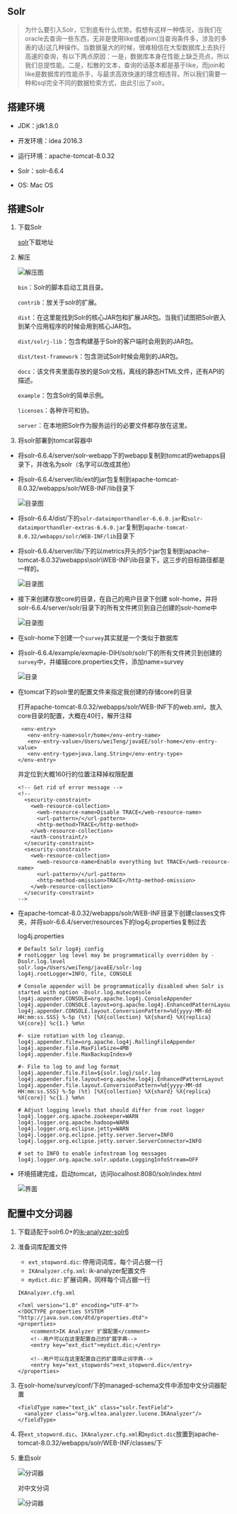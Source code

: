 ## Solr
> 为什么要引入Solr，它到底有什么优势。假想有这样一种情况，当我们在oracle去查询一些东西，无非是使用like或者join(当查询条件多，涉及的多表的话)这几种操作。当数据量大的时候，很难相信在大型数据库上去执行高速的查询，有以下两点原因：一是，数据库本身在性能上缺乏亮点，所以我们总提性能。二是，松散的文本，查询的话基本都是基于like，而join和like是数据库的性能杀手，与最求高效快速的理念相违背。所以我们需要一种和sql完全不同的数据检索方式，由此引出了solr。

## 搭建环境

- JDK：jdk1.8.0

- 开发环境：idea 2016.3

- 运行环境：apache-tomcat-8.0.32

- Solr：solr-6.6.4

- OS: Mac OS

## 搭建Solr

1. 下载Solr

	[solr](#http://www-eu.apache.org/dist/lucene/solr/6.6.4/)下载地址

2. 解压

    ![解压图](./images/01.png)

    `bin`：Solr的脚本启动工具目录。

	`contrib`：放关于solr的扩展。

	`dist`：在这里能找到Solr的核心JAR包和扩展JAR包。当我们试图把Solr嵌入到某个应用程序的时候会用到核心JAR包。

	`dist/solrj-lib`：包含构建基于Solr的客户端时会用到的JAR包。

	`dist/test-framework`：包含测试Solr时候会用到的JAR包。

	`docs`：该文件夹里面存放的是Solr文档，离线的静态HTML文件，还有API的描述。

	`example`：包含Solr的简单示例。

	`licenses`：各种许可和协。

	`server`：在本地把Solr作为服务运行的必要文件都存放在这里。

3. 将solr部署到tomcat容器中

- 将solr-6.6.4/server/solr-webapp下的webapp复制到tomcat的webapps目录下，并改名为solr（名字可以改成其他）
- 将solr-6.6.4/server/lib/ext的jar包复制到apache-tomcat-8.0.32/webapps/solr/WEB-INF/lib目录下

	![目录图](./images/02.png)

- 将solr-6.6.4/dist/下的`solr-dataimporthandler-6.6.0.jar`和`solr-dataimporthandler-extras-6.6.0.jar`复制到`apache-tomcat-8.0.32/webapps/solr/WEB-INF/lib`目录下

- 将solr-6.6.4/server/lib/下的以metrics开头的5个jar包复制到apache-tomcat-8.0.32\webapps\solr\WEB-INF\lib目录下，这三步的目标路径都是一样的。

	![目录图](./images/QQ20180602-233731@2x.png)

- 接下来创建存放core的目录，在自己的用户目录下创建 solr-home，并将solr-6.6.4/server/solr/目录下的所有文件拷贝到自己创建的solr-home中

	![目录图](./images/QQ20180602-234309@2x.png)

- 在solr-home下创建一个`survey`其实就是一个类似于数据库

- 将solr-6.6.4/example/exmaple-DIH/solr/solr/下的所有文件拷贝到创建的`survey`中，并编辑core.properties文件，添加name=survey

	![目录](./images/QQ20180602-234734@2x.png)

- 在tomcat下的solr里的配置文件来指定我创建的存储core的目录


	打开apache-tomcat-8.0.32/webapps/solr/WEB-INF下的web.xml，放入core目录的配置，大概在40行，解开注释

	
	```
	 <env-entry>
       <env-entry-name>solr/home</env-entry-name>
       <env-entry-value>/Users/weiTeng/javaEE/solr-home</env-entry-value>
       <env-entry-type>java.lang.String</env-entry-type>
    </env-entry>
	
	```	

	并定位到大概160行的位置注释掉权限配置

	```
	<!-- Get rid of error message -->
	<!--
	  <security-constraint>
	    <web-resource-collection>
	      <web-resource-name>Disable TRACE</web-resource-name>
	      <url-pattern>/</url-pattern>
	      <http-method>TRACE</http-method>
	    </web-resource-collection>
	    <auth-constraint/>
	  </security-constraint>
	  <security-constraint>
	    <web-resource-collection>
	      <web-resource-name>Enable everything but TRACE</web-resource-name>
	      <url-pattern>/</url-pattern>
	      <http-method-omission>TRACE</http-method-omission>
	    </web-resource-collection>
	  </security-constraint>
	-->
	```

- 在apache-tomcat-8.0.32/webapps/solr/WEB-INF目录下创建classes文件夹，并将solr-6.6.4/server/resources下的log4j.properties复制过去	

	log4j.properties

	```
	# Default Solr log4j config
	# rootLogger log level may be programmatically overridden by -Dsolr.log.level
	solr.log=/Users/weiTeng/javaEE/solr-log
	log4j.rootLogger=INFO, file, CONSOLE

	# Console appender will be programmatically disabled when Solr is started with option -Dsolr.log.muteconsole
	log4j.appender.CONSOLE=org.apache.log4j.ConsoleAppender
	log4j.appender.CONSOLE.layout=org.apache.log4j.EnhancedPatternLayout
	log4j.appender.CONSOLE.layout.ConversionPattern=%d{yyyy-MM-dd HH:mm:ss.SSS} %-5p (%t) [%X{collection} %X{shard} %X{replica} %X{core}] %c{1.} %m%n

	#- size rotation with log cleanup.
	log4j.appender.file=org.apache.log4j.RollingFileAppender
	log4j.appender.file.MaxFileSize=4MB
	log4j.appender.file.MaxBackupIndex=9

	#- File to log to and log format
	log4j.appender.file.File=${solr.log}/solr.log
	log4j.appender.file.layout=org.apache.log4j.EnhancedPatternLayout
	log4j.appender.file.layout.ConversionPattern=%d{yyyy-MM-dd HH:mm:ss.SSS} %-5p (%t) [%X{collection} %X{shard} %X{replica} %X{core}] %c{1.} %m%n

	# Adjust logging levels that should differ from root logger
	log4j.logger.org.apache.zookeeper=WARN
	log4j.logger.org.apache.hadoop=WARN
	log4j.logger.org.eclipse.jetty=WARN
	log4j.logger.org.eclipse.jetty.server.Server=INFO
	log4j.logger.org.eclipse.jetty.server.ServerConnector=INFO

	# set to INFO to enable infostream log messages
	log4j.logger.org.apache.solr.update.LoggingInfoStream=OFF
	```

- 环境搭建完成，启动tomcat，访问localhost:8080/solr/index.html

	![界面](./images/QQ20180603-000121@2x.png)


## 配置中文分词器

1. 下载适配于solr6.0+的[ik-analyzer-solr6](https://github.com/zxiaofan/ik-analyzer-solr6/releases)	

2. 准备词库配置文件

	- `ext_stopword.dic`: 停用词词库，每个词占据一行
	- `IKAnalyzer.cfg.xml`: ik-analyzer配置文件
	- `mydict.dic`: 扩展词典，同样每个词占据一行

	`IKAnalyzer.cfg.xml`

	```
	<?xml version="1.0" encoding="UTF-8"?>
	<!DOCTYPE properties SYSTEM "http://java.sun.com/dtd/properties.dtd">  
	<properties>  
		<comment>IK Analyzer 扩展配置</comment>
		<!--用户可以在这里配置自己的扩展字典--> 
		<entry key="ext_dict">mydict.dic;</entry> 
		 
		<!--用户可以在这里配置自己的扩展停止词字典-->
		<entry key="ext_stopwords">ext_stopword.dic</entry> 
	</properties>

	```

3. 在solr-home/survey/conf/下的managed-schema文件中添加中文分词器配置

	```
	<fieldType name="text_ik" class="solr.TextField">
      <analyzer class="org.wltea.analyzer.lucene.IKAnalyzer"/>
  	</fieldType>
	```

4. 将`ext_stopword.dic`、`IKAnalyzer.cfg.xml`和`mydict.dic`放置到apache-tomcat-8.0.32/webapps/solr/WEB-INF/classes/下

5. 重启solr

	![分词器](./images/QQ20180603-002006@2x.png)

	对中文分词

	![分词器](./images/item_decoration_impl.gif)	
	















